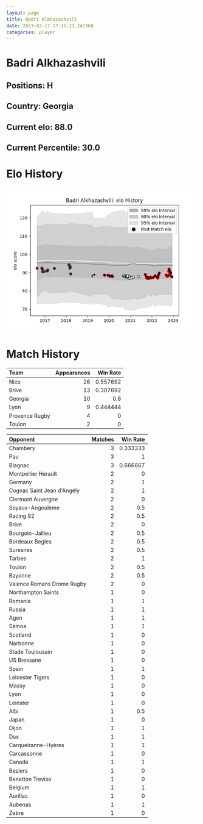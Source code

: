 ```yaml
---  
layout: page  
title: Badri Alkhazashvili  
date: 2023-03-17 17:35:23.247360  
categories: player  
---
```

# Badri Alkhazashvili

## Positions: H

## Country: Georgia

## Current elo: 88.0

## Current Percentile: 30.0

# Elo History


![elo history](history_BadriAlkhazashvili.png)
# Match History


| Team           |   Appearances |   Win Rate |
|:---------------|--------------:|-----------:|
| Nice           |            26 |   0.557692 |
| Brive          |            13 |   0.307692 |
| Georgia        |            10 |   0.8      |
| Lyon           |             9 |   0.444444 |
| Provence Rugby |             4 |   0        |
| Toulon         |             2 |   0        |

| Opponent                   |   Matches |   Win Rate |
|:---------------------------|----------:|-----------:|
| Chambery                   |         3 |   0.333333 |
| Pau                        |         3 |   1        |
| Blagnac                    |         3 |   0.666667 |
| Montpellier Herault        |         2 |   0        |
| Germany                    |         2 |   1        |
| Cognac Saint Jean d'Angély |         2 |   1        |
| Clermont Auvergne          |         2 |   0        |
| Soyaux-Angouleme           |         2 |   0.5      |
| Racing 92                  |         2 |   0.5      |
| Brive                      |         2 |   0        |
| Bourgoin-Jallieu           |         2 |   0.5      |
| Bordeaux Begles            |         2 |   0.5      |
| Suresnes                   |         2 |   0.5      |
| Tarbes                     |         2 |   1        |
| Toulon                     |         2 |   0.5      |
| Bayonne                    |         2 |   0.5      |
| Valence Romans Drome Rugby |         2 |   0        |
| Northampton Saints         |         1 |   0        |
| Romania                    |         1 |   1        |
| Russia                     |         1 |   1        |
| Agen                       |         1 |   1        |
| Samoa                      |         1 |   1        |
| Scotland                   |         1 |   0        |
| Narbonne                   |         1 |   0        |
| Stade Toulousain           |         1 |   0        |
| US Bressane                |         1 |   0        |
| Spain                      |         1 |   1        |
| Leicester Tigers           |         1 |   0        |
| Massy                      |         1 |   0        |
| Lyon                       |         1 |   0        |
| Leinster                   |         1 |   0        |
| Albi                       |         1 |   0.5      |
| Japan                      |         1 |   0        |
| Dijon                      |         1 |   1        |
| Dax                        |         1 |   1        |
| Carqueiranne-Hyères        |         1 |   1        |
| Carcassonne                |         1 |   0        |
| Canada                     |         1 |   1        |
| Beziers                    |         1 |   0        |
| Benetton Treviso           |         1 |   0        |
| Belgium                    |         1 |   1        |
| Aurillac                   |         1 |   0        |
| Aubenas                    |         1 |   1        |
| Zebre                      |         1 |   0        |